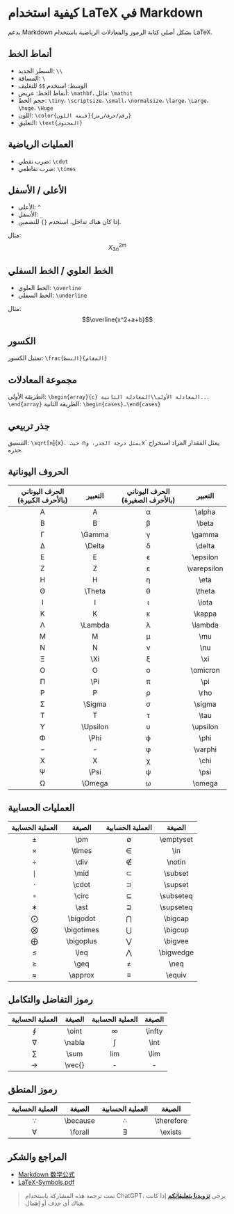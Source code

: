 # كيفية استخدام LaTeX في Markdown

يدعم Markdown بشكل أصلي كتابة الرموز والمعادلات الرياضية باستخدام LaTeX.

## أنماط الخط

- السطر الجديد: `\\`
- المسافة: `\`
- الوسط: استخدم `$$` للتغليف
- أنماط الخط: عريض: `\mathbf`، مائل: `\mathit`
- حجم الخط: `\tiny`، `\scriptsize`، `\small`، `\normalsize`، `\large`، `\Large`، `\huge`، `\Huge`
- اللون: `\color{قيمة اللون}{رقم/حرف/رمز}`
- التعليق: `\text{المحتوى}`

## العمليات الرياضية

- ضرب نقطي: `\cdot`
- ضرب تقاطعي: `\times`

## الأعلى / الأسفل

- الأعلى: `^`
- الأسفل: `_`
- إذا كان هناك تداخل، استخدم `{}` للتضمين.

مثال: $$X^{2m}_{3n}$$

## الخط العلوي / الخط السفلي

- الخط العلوي: `\overline`
- الخط السفلي: `\underline`

مثال: $$\overline{x^2+a+b}$$

## الكسور

تمثيل الكسور: `\frac{البسط}{المقام}`

## مجموعة المعادلات

الطريقة الأولى: `\begin{array}{c} المعادلة الأولى\\المعادلة الثانية... \end{array}`
الطريقة الثانية: `\begin{cases}…\end{cases}`

## جذر تربيعي

التنسيق: `\sqrt[n`]{x}`، حيث `n` يمثل درجة الجذر، و `x` يمثل المقدار المراد استخراج جذره.

## الحروف اليونانية

| الحرف اليوناني (بالأحرف الكبيرة) | التعبير | الحرف اليوناني (بالأحرف الصغيرة) | التعبير |
| :-------------------------------: | :-----: | :-------------------------------: | :------: |
|                 A                 |    A    |                 α                 |  \alpha  |
|                 B                 |    B    |                 β                 |  \beta   |
|                 Γ                 |  \Gamma |                 γ                 | \gamma  |
|                 Δ                 |  \Delta |                 δ                 | \delta  |
|                 E                 |    E    |                 ϵ                 | \epsilon |
|                 Z                 |    Z    |                 ε                 | \varepsilon |
|                 H                 |    H    |                 η                 |   \eta   |
|                 Θ                 |  \Theta |                 θ                 |  \theta  |
|                 I                 |    I    |                 ι                 |   \iota  |
|                 K                 |    K    |                 κ                 |  \kappa  |
|                 Λ                 | \Lambda |                 λ                 | \lambda |
|                 M                 |    M    |                 μ                 |   \mu   |
|                 N                 |    N    |                 ν                 |   \nu   |
|                 Ξ                 |   \Xi   |                 ξ                 |   \xi   |
|                 O                 |    O    |                 ο                 | \omicron |
|                 Π                 |   \Pi   |                 π                 |   \pi   |
|                 P                 |    P    |                 ρ                 |   \rho  |
|                 Σ                 | \Sigma  |                 σ                 | \sigma  |
|                 T                 |    T    |                 τ                 |   \tau  |
|                 Υ                 | \Upsilon |                 υ                 | \upsilon |
|                 Φ                 |   \Phi  |                 ϕ                 |   \phi  |
|                 −                 |    -    |                 φ                 | \varphi |
|                 X                 |    X    |                 χ                 |   \chi  |
|                 Ψ                 |   \Psi  |                 ψ                 |   \psi   |
|                 Ω                 | \Omega  |                 ω                 |  \omega  |

## العمليات الحسابية

| العملية الحسابية | الصيغة | العملية الحسابية | الصيغة |
| :----------------: | :-----: | :----------------: | :-----: |
|         ±          |   \pm   |         ∅          | \emptyset |
|         ×          | \times  |         ∈          |   \in    |
|         ÷          |  \div   |         ∉          |  \notin  |
|         ∣          |  \mid   |         ⊂          |  \subset |
|         ⋅          |  \cdot  |         ⊃          |  \supset |
|         ∘          |  \circ  |         ⊆          | \subseteq |
|         ∗          |   \ast  |         ⊇          | \supseteq |
|         ⨀          | \bigodot|         ⋂          |  \bigcap |
|         ⨂          | \bigotimes |       ⋃          |  \bigcup |
|         ⨁          | \bigoplus |        ⋁          |  \bigvee |
|         ≤          |   \leq  |        ⋀          | \bigwedge |
|         ≥          |   \geq  |        ≠          |   \neq   |
|         ≈          | \approx |        ≡          |  \equiv  |

## رموز التفاضل والتكامل

| العملية الحسابية | الصيغة | العملية الحسابية | الصيغة |
| :----------------: | :-----: | :----------------: | :-----: |
|         ∮          |  \oint  |         ∞          | \infty  |
|         ∇          | \nabla  |         ∫          |  \int   |
|         ∑          |  \sum  |        lim         |  \lim   |
|         →          | \vec{}  |         -          |    -    |

## رموز المنطق

| العملية الحسابية | الصيغة | العملية الحسابية | الصيغة |
| :----------------: | :-----: | :----------------: | :-----: |
|         ∵          | \because|         ∴          | \therefore |
|         ∀          | \forall |         ∃          |  \exists   |

## المراجع والشكر

- [Markdown 数学公式](https://markdown.budshome.com/formula.html)
- [LaTeX-Symbols.pdf](https://def.fe.up.pt/latex/Symbols.pdf)

> تمت ترجمة هذه المشاركة باستخدام ChatGPT، يرجى [**تزويدنا بتعليقاتكم**](https://github.com/linyuxuanlin/Wiki_MkDocs/issues/new) إذا كانت هناك أي حذف أو إهمال.